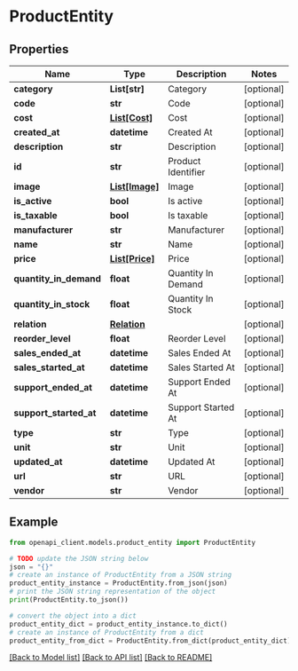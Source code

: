 # ProductEntity


## Properties

Name | Type | Description | Notes
------------ | ------------- | ------------- | -------------
**category** | **List[str]** | Category | [optional] 
**code** | **str** | Code | [optional] 
**cost** | [**List[Cost]**](Cost.md) | Cost | [optional] 
**created_at** | **datetime** | Created At | [optional] 
**description** | **str** | Description | [optional] 
**id** | **str** | Product Identifier | [optional] 
**image** | [**List[Image]**](Image.md) | Image | [optional] 
**is_active** | **bool** | Is active | [optional] 
**is_taxable** | **bool** | Is taxable | [optional] 
**manufacturer** | **str** | Manufacturer | [optional] 
**name** | **str** | Name | [optional] 
**price** | [**List[Price]**](Price.md) | Price | [optional] 
**quantity_in_demand** | **float** | Quantity In Demand | [optional] 
**quantity_in_stock** | **float** | Quantity In Stock | [optional] 
**relation** | [**Relation**](Relation.md) |  | [optional] 
**reorder_level** | **float** | Reorder Level | [optional] 
**sales_ended_at** | **datetime** | Sales Ended At | [optional] 
**sales_started_at** | **datetime** | Sales Started At | [optional] 
**support_ended_at** | **datetime** | Support Ended At | [optional] 
**support_started_at** | **datetime** | Support Started At | [optional] 
**type** | **str** | Type | [optional] 
**unit** | **str** | Unit | [optional] 
**updated_at** | **datetime** | Updated At | [optional] 
**url** | **str** | URL | [optional] 
**vendor** | **str** | Vendor | [optional] 

## Example

```python
from openapi_client.models.product_entity import ProductEntity

# TODO update the JSON string below
json = "{}"
# create an instance of ProductEntity from a JSON string
product_entity_instance = ProductEntity.from_json(json)
# print the JSON string representation of the object
print(ProductEntity.to_json())

# convert the object into a dict
product_entity_dict = product_entity_instance.to_dict()
# create an instance of ProductEntity from a dict
product_entity_from_dict = ProductEntity.from_dict(product_entity_dict)
```
[[Back to Model list]](../README.md#documentation-for-models) [[Back to API list]](../README.md#documentation-for-api-endpoints) [[Back to README]](../README.md)


